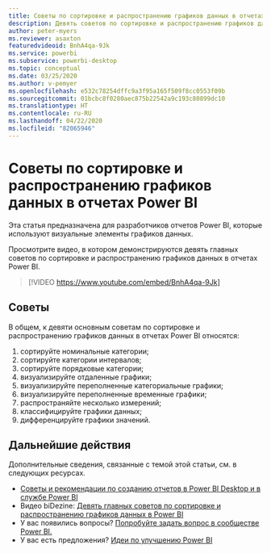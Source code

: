 ```yaml
---
title: Советы по сортировке и распространению графиков данных в отчетах Power BI
description: Девять советов по сортировке и распространению графиков данных в визуальных элементах отчетов Power BI в Power BI Desktop или службе Power BI.
author: peter-myers
ms.reviewer: asaxton
featuredvideoid: BnhA4qa-9Jk
ms.service: powerbi
ms.subservice: powerbi-desktop
ms.topic: conceptual
ms.date: 03/25/2020
ms.author: v-pemyer
ms.openlocfilehash: e532c78254dffc9a3f95a165f509f8cc0553f09b
ms.sourcegitcommit: 01bcbc8f0280aec875b22542a9c193c80899dc10
ms.translationtype: HT
ms.contentlocale: ru-RU
ms.lasthandoff: 04/22/2020
ms.locfileid: "82065946"
---
```

# <a name="tips-to-sort-and-distribute-data-plots-in-power-bi-reports"></a>Советы по сортировке и распространению графиков данных в отчетах Power BI

Эта статья предназначена для разработчиков отчетов Power BI, которые используют визуальные элементы графиков данных.

Просмотрите видео, в котором демонстрируются девять главных советов по сортировке и распространению графиков данных в отчетах Power BI.

> [!VIDEO https://www.youtube.com/embed/BnhA4qa-9Jk]

## <a name="tips"></a>Советы

В общем, к девяти основным советам по сортировке и распространению графиков данных в отчетах Power BI относятся:

1. сортируйте номинальные категории;
1. сортируйте категории интервалов;
1. сортируйте порядковые категории;
1. визуализируйте отдаленные графики;
1. визуализируйте переполненные категориальные графики;
1. визуализируйте переполненные временные графики;
1. распространяйте несколько измерений;
1. классифицируйте графики данных;
1. дифференцируйте графики значений.

## <a name="next-steps"></a>Дальнейшие действия

Дополнительные сведения, связанные с темой этой статьи, см. в следующих ресурсах.

- [Советы и рекомендации по созданию отчетов в Power BI Desktop и в службе Power BI](../desktop-tips-and-tricks-for-creating-reports.md)
- Видео biDezine: [Девять главных советов по сортировке и распространению графиков данных в Power BI](https://www.youtube.com/watch?v=BnhA4qa-9Jk)
- У вас появились вопросы? [Попробуйте задать вопрос в сообществе Power BI.](https://community.powerbi.com/)
- У вас есть предложения? [Идеи по улучшению Power BI](https://ideas.powerbi.com/)
